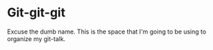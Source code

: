 Git-git-git
===========

Excuse the dumb name. This is the space that I'm going to be using to organize my git-talk.
